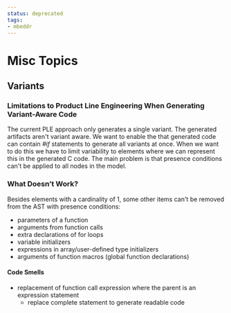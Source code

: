```yaml
---
status: deprecated
tags:
- mbeddr
---
```


# Misc Topics

## Variants

### Limitations to Product Line Engineering When Generating Variant-Aware Code

The current PLE approach only generates a single variant. The generated artifacts aren't variant aware. We want to enable the that generated code can contain *#if* statements to generate all variants at once. When we want to do this we have to limit variability to elements where we can represent this in the generated C code. The main problem is that presence conditions can't be applied to all nodes in the model.

### What Doesn’t Work?

Besides elements with a cardinality of 1, some other items can't be removed from the AST with presence conditions:

- parameters of a function
- arguments from function calls
- extra declarations of for loops
- variable initializers
- expressions in array/user-defined type initializers
- arguments of function macros (global function declarations)


#### Code Smells

- replacement of function call expression where the parent is an expression statement
    + replace complete statement to generate readable code

